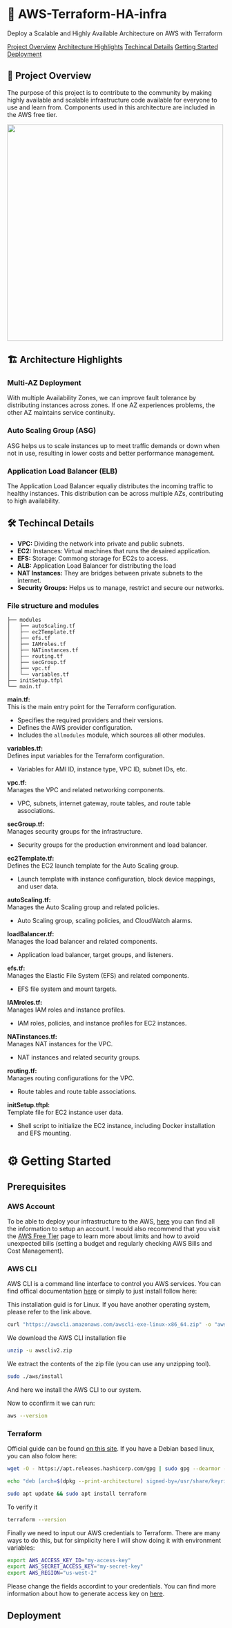 # 🚀 AWS-Terraform-HA-infra
Deploy a Scalable and Highly Available Architecture on AWS with Terraform

[Project Overview](##project-overview)
[Architecture Highlights](##architecture-highlights)
[Techincal Details](##techincald-details)
[Getting Started](#getting-started)
[Deployment](##deployment)


## 🌟 Project Overview
The purpose of this project is to contribute to the community by making highly available and scalable infrastructure code available for everyone to use and learn from. Components used in this architecture are included in the AWS free tier.

<img src="https://github.com/user-attachments/assets/b882b767-98ab-46be-85ce-2b1ea018e96d" width="500">



## 🏗️ Architecture Highlights
### Multi-AZ Deployment
With multiple Availability Zones, we can improve fault tolerance by distributing instances across zones. If one AZ experiences problems, the other AZ maintains service continuity.

### Auto Scaling Group (ASG)
ASG helps us to scale instances up to meet traffic demands or down when not in use, resulting in lower costs and better performance management. 

### Application Load Balancer (ELB)
The Application Load Balancer equaliy distributes the incoming traffic to healthy instances. This distribution can be across multiple AZs, contributing to high availability.

## 🛠️ Techincal Details
*  **VPC:**  Dividing the network into private and public subnets.
*  **EC2:**  Instances: Virtual machines that runs the desaired application.
*  **EFS:**  Storage: Commong storage for EC2s to access.
*  **ALB:**  Application Load Balancer for distributing the load
*  **NAT Instances:**  They are bridges between private subnets to the internet.
*  **Security Groups:**  Helps us to manage, restrict and secure our networks.

### File structure and modules
```
├── modules                      
│   ├── autoScaling.tf
│   ├── ec2Template.tf
│   ├── efs.tf
│   ├── IAMroles.tf
│   ├── NATinstances.tf
│   ├── routing.tf
│   ├── secGroup.tf
│   ├── vpc.tf     
│   └── variables.tf
├── initSetup.tfpl
└── main.tf
```
**main.tf:**  
This is the main entry point for the Terraform configuration.  
- Specifies the required providers and their versions.  
- Defines the AWS provider configuration.  
- Includes the `allmodules` module, which sources all other modules.  

**variables.tf:**  
Defines input variables for the Terraform configuration.  
- Variables for AMI ID, instance type, VPC ID, subnet IDs, etc.  

**vpc.tf:**  
Manages the VPC and related networking components.  
- VPC, subnets, internet gateway, route tables, and route table associations.  

**secGroup.tf:**  
Manages security groups for the infrastructure.  
- Security groups for the production environment and load balancer.  

**ec2Template.tf:**  
Defines the EC2 launch template for the Auto Scaling group.  
- Launch template with instance configuration, block device mappings, and user data.  

**autoScaling.tf:**  
Manages the Auto Scaling group and related policies.  
- Auto Scaling group, scaling policies, and CloudWatch alarms.  

**loadBalancer.tf:**  
Manages the load balancer and related components.  
- Application load balancer, target groups, and listeners.  

**efs.tf:**  
Manages the Elastic File System (EFS) and related components.  
- EFS file system and mount targets.  

**IAMroles.tf:**  
Manages IAM roles and instance profiles.  
- IAM roles, policies, and instance profiles for EC2 instances.  

**NATinstances.tf:**  
Manages NAT instances for the VPC.  
- NAT instances and related security groups.  

**routing.tf:**  
Manages routing configurations for the VPC.  
- Route tables and route table associations.  

**initSetup.tftpl:**  
Template file for EC2 instance user data.  
- Shell script to initialize the EC2 instance, including Docker installation and EFS mounting.



# ⚙️ Getting Started
## Prerequisites
### AWS Account
To be able to deploy your infrastructure to the AWS, [here](aws.amazon.com/resources/create-account/) you can find all the information to setup an account. I would also recommend that you visit the [AWS Free Tier](https://aws.amazon.com/free/) page to learn more about limits and how to avoid unexpected bills (setting a budget and regularly checking AWS Bills and Cost Management).

### AWS CLI
AWS CLI is a command line interface to control you AWS services. You can find offical documentation [here](https://docs.aws.amazon.com/cli/latest/userguide/getting-started-install.html) or simply to just install follow here:

This installation guid is for Linux. If you have another operating system, please refer to the link above.
```Bash
curl "https://awscli.amazonaws.com/awscli-exe-linux-x86_64.zip" -o "awscliv2.zip"
```
We download the AWS CLI installation file
```Bash
unzip -u awscliv2.zip
```
We extract the contents of the zip file (you can use any unzipping tool).

```Bash
sudo ./aws/install
```
And here we install the AWS CLI to our system.

Now to cconfirm it we can run:
```bash
aws --version
```
### Terraform
Official guide can be found [on this site](https://developer.hashicorp.com/terraform/install#linux). 
If you have a Debian based linux, you can also folow here:
```bash
wget -O - https://apt.releases.hashicorp.com/gpg | sudo gpg --dearmor -o /usr/share/keyrings/hashicorp-archive-keyring.gpg
```
```bash
echo "deb [arch=$(dpkg --print-architecture) signed-by=/usr/share/keyrings/hashicorp-archive-keyring.gpg] https://apt.releases.hashicorp.com $(lsb_release -cs) main" | sudo tee /etc/apt/sources.list.d/hashicorp.list
```
```bash
sudo apt update && sudo apt install terraform
```
To verify it
```bash
terraform --version
```

Finally we need to input our AWS credentials to Terraform. There are many ways to do this, but for simplicity here I will show doing it with environment variables:
```bash
export AWS_ACCESS_KEY_ID="my-access-key"
export AWS_SECRET_ACCESS_KEY="my-secret-key"
export AWS_REGION="us-west-2"
```
Please change the fields accordint to your credentials. You can find more information about how to generate access key on [here](https://docs.aws.amazon.com/IAM/latest/UserGuide/id_credentials_access-keys.html).

## Deployment

